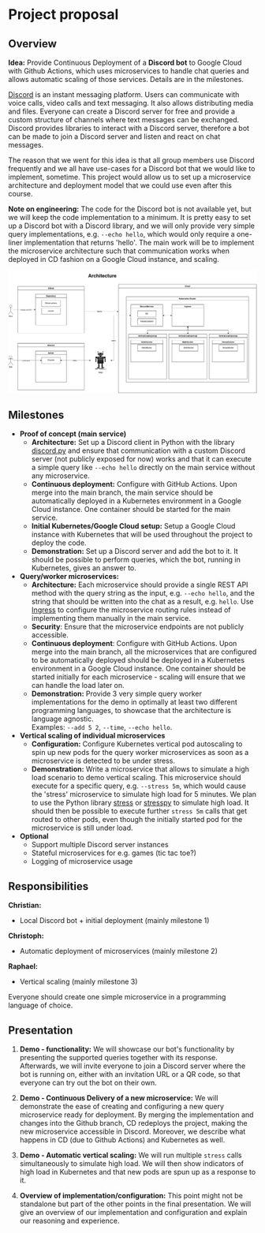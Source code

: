 # Project proposal

## Overview

**Idea:** Provide Continuous Deployment of a **Discord bot** to Google Cloud with Github Actions, 
which uses microservices to handle chat queries and allows automatic scaling of those services.
Details are in the milestones.

[Discord](https://discord.com/) is an instant messaging platform. Users can communicate with voice calls, video calls 
and text messaging. It also allows distributing media and files. Everyone can create a Discord server for free 
and provide a custom structure of channels where text messages can be exchanged. Discord provides libraries 
to interact with a Discord server, therefore a bot can be made to join a Discord server and listen and react on chat messages.

The reason that we went for this idea is that all group members use Discord frequently and we all have use-cases for a Discord bot that we would like to implement, sometime. This project would allow us to set up a microservice architecture and deployment model that we could use even after this course.

**Note on engineering:** The code for the Discord bot is not available yet, but we will keep the code implementation to a minimum.
It is pretty easy to set up a Discord bot with a Discord library, and we will only provide very simple 
query implementations, e.g. ```--echo hello```, which would only require a one-liner implementation 
that returns 'hello'. The main work will be to implement the microservice architecture such that communication 
works when deployed in CD fashion on a Google Cloud instance, and scaling.

![architecture.png](architecture.png)

## Milestones

+ **Proof of concept (main service)**
  - **Architecture:** Set up a Discord client in Python with the library
  [discord.py](https://pypi.org/project/discord.py/) and ensure that communication with a custom 
  Discord server (not publicly exposed for now) works and that it can execute a simple query like ```--echo hello```
  directly on the main service without any microservice.
  - **Continuous deployment:** Configure with GitHub Actions. Upon merge into the main branch, the main service
  should be automatically deployed in a Kubernetes environment in a Google Cloud instance. One container 
  should be started for the main service.
  - **Initial Kubernetes/Google Cloud setup:** Setup a Google Cloud instance with Kubernetes that will be used throughout 
  the project to deploy the code.
  - **Demonstration:** Set up a Discord server and add the bot to it. It should be possible to
  perform queries, which the bot, running in Kubernetes, gives an answer to.
+ **Query/worker microservices:**
  - **Architecture:** Each microservice should provide a single REST API method with 
  the query string as the input, e.g. ```--echo hello```, and the string that should be 
  written into the chat as a result, e.g. ```hello```. 
  Use [Ingress](https://kubernetes.io/docs/concepts/services-networking/ingress/)
  to configure the microservice routing rules instead of implementing them manually in the 
  main service.
  - **Security**: Ensure that the microservice endpoints are not publicly accessible.
  - **Continuous deployment**: Configure with GitHub Actions. Upon merge into the main branch, all the microservices 
  that are configured to be automatically deployed should be deployed in a Kubernetes environment in a Google
  Cloud instance. One container should be started initially for each microservice - scaling will ensure that we can handle 
  the load later on.
  - **Demonstration:** 
  Provide 3 very simple query worker implementations for the demo in optimally 
  at least two different programming languages, to showcase that the architecture is language agnostic.   
  Examples: ```--add 5 2```, ```--time```, ```--echo hello```.
+ **Vertical scaling of individual microservices**
  - **Configuration:** Configure Kubernetes vertical pod autoscaling to spin up new pods for the query worker
  microservices as soon as a microservice is detected to be under stress.
  - **Demonstration:** Write a microservice that allows to simulate a high load scenario to demo vertical scaling. 
  This microservice should execute for a specific query, e.g. ```--stress 5m```,
  which would cause the 'stress' microservice to simulate high load for 5 minutes.
  We plan to use the Python library [stress](https://pypi.org/project/stress/) or 
  [stresspy](https://pypi.org/project/stressypy/) to simulate high load. It should then be possible 
  to execute further ```stress 5m``` calls that get routed to other pods, 
  even though the initially started pod for the microservice is still under load.
+ **Optional**
  - Support multiple Discord server instances
  - Stateful microservices for e.g. games (tic tac toe?)
  - Logging of microservice usage

## Responsibilities

**Christian:**
- Local Discord bot + initial deployment (mainly milestone 1)

**Christoph:**
- Automatic deployment of microservices (mainly milestone 2)

**Raphael:**
- Vertical scaling (mainly milestone 3)

Everyone should create one simple microservice in a programming language of choice.

## Presentation

1. **Demo - functionality:**
We will showcase our bot's functionality by presenting the supported queries together with its response.
Afterwards, we will invite everyone to join a Discord server where the bot is running on, either with an invitation URL 
or a QR code, so that everyone can try out the bot on their own. 

2. **Demo - Continuous Delivery of a new microservice:** 
We will demonstrate the ease of creating and configuring a new query microservice ready for deployment. By merging the
implementation and changes into the Github branch, CD redeploys the project, making the new microservice accessible 
in Discord. Moreover, we describe what happens in CD (due to Github Actions) and Kubernetes as well.

3. **Demo - Automatic vertical scaling:** 
We will run multiple ```stress``` calls simultaneously to simulate high load. We will then show indicators of high load
in Kubernetes and that new pods are spun up as a response to it.

4. **Overview of implementation/configuration:**
This point might not be standalone but part of the other points in the final presentation.
We will give an overview of our implementation and configuration and explain our reasoning and experience.

